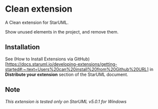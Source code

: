 # Clean extension

A Clean extension for StarUML.

Show unused elements in the project, and remove them.

## Installation

See (How to Install Extensions via GitHub)[https://docs.staruml.io/developing-extensions/getting-started#:~:text=Users%20can%20install%20from%20Github%20URL] in **Distribute your extension** section of the StarUML document.

## Note

*This extension is tested only on StarUML v5.0.1 for Windows*